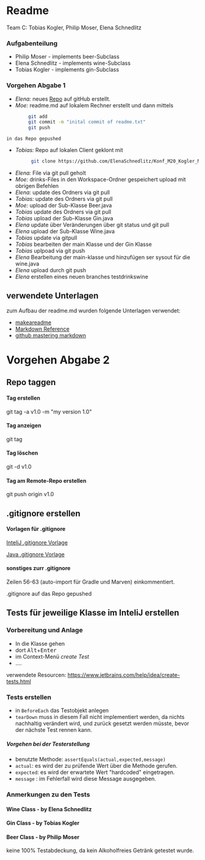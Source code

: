 # Readme
Team C: Tobias Kogler, Philip Moser, Elena Schnedlitz

### Aufgabenteilung
 - Philip Moser - implements beer-Subclass
 - Elena Schnedlitz - implements wine-Subclass
 - Tobias Kogler - implements gin-Subclass



### Vorgehen Abgabe 1
 - *Elena:* 	neues [Repo](https://github.com/ElenaSchnedlitz/Konf_M20_Kogler_Moser_Schnedlitz) auf gitHub erstellt.
 - *Moe:* 	readme.md auf lokalem Rechner erstellt und dann mittels
```bash
		git add
		git commit -m "inital commit of readme.txt"
		git push
```

	in das Repo gepushed
 - *Tobias:*	Repo auf lokalen Client geklont mit
```bash
		 git clone https://github.com/ElenaSchnedlitz/Konf_M20_Kogler_Moser_Schnedlitz
```
 - *Elena:* 	File via git pull geholt
 - *Moe:* 	drinks-Files in den Workspace-Ordner gespeichert
	upload mit obrigen Befehlen
 - *Elena:*	update des Ordners via git pull
 - *Tobias:* update des Ordners via git pull
 - *Moe:*	upload der Sub-Klasse Beer.java
 - *Tobias* update des Ordners via git pull
 - *Tobias* upload der Sub-Klasse Gin.java
 - *Elena*  update über Veränderungen über git status und git pull
 - *Elena* upload der Sub-Klasse Wine.java
 - *Tobias* update via gitpull
 - *Tobias* bearbeiten der main Klasse und der Gin Klasse
 - *Tobias* uplpoad via git push
 - *Elena* Bearbeitung der main-klasse und hinzufügen ser sysout für die wine.java
 - *Elena* upload durch git push
 - *Elena* erstellen eines neuen branches testdrinkswine

 ## verwendete Unterlagen
 zum Aufbau der readme.md wurden folgende Unterlagen verwendet:
 - [makeareadme](https://www.makeareadme.com/)
 - [Markdown Reference](https://commonmark.org/help/)
 - [github mastering markdown](https://guides.github.com/features/mastering-markdown/)


# Vorgehen Abgabe 2
## Repo taggen
#### Tag erstellen
git tag -a v1.0 -m "my version 1.0"
#### Tag anzeigen
git tag
#### Tag löschen
git -d v1.0
#### Tag am Remote-Repo erstellen
git push origin v1.0

## .gitignore erstellen
#### Vorlagen für .gitignore
[InteliJ .gitignore Vorlage](https://github.com/github/gitignore/blob/master/Global/JetBrains.gitignore)

[Java .gitignore Vorlage](https://github.com/github/gitignore/blob/master/Java.gitignore)

#### sonstiges zurr .gitignore
Zeilen 56-63 (auto-import für Gradle und Marven) einkommentiert.

.gitignore auf das Repo gepushed

## Tests für jeweilige Klasse im InteliJ erstellen
### Vorbereitung und Anlage
 - In die Klasse gehen
 - dort <kbd>Alt</kbd>+<kbd>Enter</kbd>
 - im Context-Menü *create Test*
 - ....

 verwendete Resourcen:
 https://www.jetbrains.com/help/idea/create-tests.html

### Tests erstellen
  - in `BeforeEach` das Testobjekt anlegen
  - `tearDown` muss in diesem Fall nicht implementiert werden, da nichts nachhaltig verändert wird, und zurück gesetzt werden müsste, bevor der nächste Test rennen kann.
##### Vorgehen bei der Testerstellung
 - benutzte Methode: `assertEquals(actual,expected,message)`
 - `actual`: es wird der zu prüfende Wert über die Methode gerufen.
 - `expected`: es wird der erwartete Wert "hardcoded" eingetragen.
 - `message` : im Fehlerfall wird diese Message ausgegeben.

### Anmerkungen zu den Tests
#### Wine Class - by Elena Schnedlitz


#### Gin Class - by Tobias Kogler

#### Beer Class - by Philip Moser
keine 100% Testabdeckung, da kein Alkoholfreies Getränk getestet wurde.
